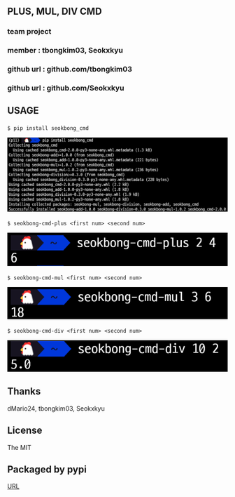 ## PLUS, MUL, DIV CMD

### team project

### member : tbongkim03, Seokxkyu

### github url : github.com/tbongkim03
### github url : github.com/Seokxkyu

## **USAGE**

   
   `$ pip install seokbong_cmd`

   ![pip install](https://github.com/tbongkim03/seokbong_cmd/blob/main/img/install_pip.png?raw=true)

   `$ seokbong-cmd-plus <first num> <second num>`

   ![add](https://github.com/tbongkim03/seokbong_cmd/blob/main/img/add.png?raw=true)

   `$ seokbong-cmd-mul <first num> <second num>`

   ![mul](https://github.com/tbongkim03/seokbong_cmd/blob/main/img/mul.png?raw=true)

   `$ seokbong-cmd-div <first num> <second num>`

   ![div](https://github.com/tbongkim03/seokbong_cmd/blob/main/img/div.png?raw=true)


## **Thanks**

   dMario24, tbongkim03, Seokxkyu

## **License**

   The MIT

## **Packaged by pypi**

   [URL](https://pypi.org/project/seokbong_cmd/)
